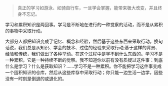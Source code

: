 > 真正的学习如游泳、如骑自行车，一旦学会掌握，能带来极大改变，并且终身不忘记。

学习和累积知识是两回事。学习是不断地在进行的一种觉察的活动，而不是从累积的事物中采取行动。

大部分人都把知识变成了记忆、概念和经验，然后基于这些东西来采取行动。换句话说，我们总是从知识、学会的技术、过往的经验来采取行动;基于这样的背景、经验和传统，我们做出了各种举动。在这个过程中是学不到什么东西的。学习不是一种累积，它是一种持续不断的觉察。我不知道你以前有没有质疑过这件事：到底什么是学习？什么是获取知识？……学习不是一种累积。你不能把学习这件事变成一个囤积知识的仓库，然后从这些库存中采取行动；你只能一边生活一边学，因些没有一时刻是倒退的或退化的。

